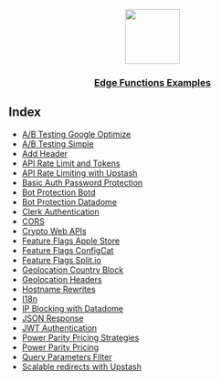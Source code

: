 <p align="center">
  <a href="https://vercel.com">
    <img src="https://assets.vercel.com/image/upload/v1588805858/repositories/vercel/logo.png" height="96">
    <h3 align="center">Edge Functions Examples</h3>
  </a>
</p>

## Index

- [A/B Testing Google Optimize](./ab-testing-google-optimize)
- [A/B Testing Simple](./ab-testing-simple)
- [Add Header](./add-header)
- [API Rate Limit and Tokens](./api-rate-limit-and-tokens)
- [API Rate Limiting with Upstash](./api-rate-limit)
- [Basic Auth Password Protection](./basic-auth-password)
- [Bot Protection Botd](./bot-protection-botd)
- [Bot Protection Datadome](./bot-protection-datadome)
- [Clerk Authentication](./clerk-authentication)
- [CORS](./cors)
- [Crypto Web APIs](./crypto)
- [Feature Flags Apple Store](./feature-flag-apple-store)
- [Feature Flags ConfigCat](./feature-flag-configcat)
- [Feature Flags Split.io](./feature-flag-split)
- [Geolocation Country Block](./geolocation-country-block)
- [Geolocation Headers](./geolocation)
- [Hostname Rewrites](./hostname-rewrites)
- [I18n](./i18n)
- [IP Blocking with Datadome](./ip-blocking-datadome)
- [JSON Response](./json-response)
- [JWT Authentication](./jwt-authentication)
- [Power Parity Pricing Strategies](./power-parity-pricing-strategies)
- [Power Parity Pricing](./power-parity-pricing)
- [Query Parameters Filter](./query-params-filter)
- [Scalable redirects with Upstash](./redirects-upstash)
